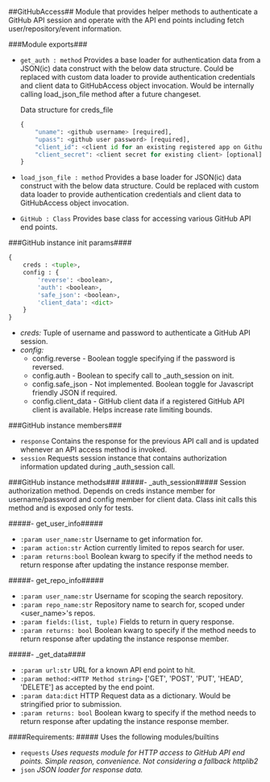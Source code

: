 ##GitHubAccess##
Module that provides helper methods to authenticate a GitHub API session and operate with the API end points including fetch user/repository/event information.

###Module exports###
- ```get_auth : method```
Provides a base loader for authentication data from a JSON(ic) data construct with the below data structure. Could be replaced with custom data loader to provide authentication credentials and client data to GitHubAccess object invocation. Would be internally calling load_json_file method after a future changeset.

    Data structure for creds_file
    ```python
    {
        "uname": <github username> [required],
        "upass": <github user password> [required],
        "client_id": <client id for an existing registered app on Github> [optional],
        "client_secret": <client secret for existing client> [optional]
    }
    ```

- ```load_json_file : method```
Provides a base loader for JSON(ic) data construct with the below data structure. Could be replaced with custom data loader to provide authentication credentials and client data to GitHubAccess object invocation.


- ```GitHub : Class```
Provides base class for accessing various GitHub API end points.

###GitHub instance init params####
```python
{
	creds : <tuple>,
    config : {
        'reverse': <boolean>,
        'auth': <boolean>,
        'safe_json': <boolean>,
        'client_data': <dict>
    }
}
```

- _creds:_
	Tuple of username and password to authenticate a GitHub API session.
- _config:_
	- config.reverse - Boolean toggle specifying if the password is reversed. 
	- config.auth - Boolean to specify call to _auth_session on init.
	- config.safe_json - Not implemented. Boolean toggle for Javascript friendly JSON if required.
	- config.client_data - GitHub client data if a registered GitHub API client is available. Helps increase rate limiting bounds.

###GitHub instance members###
- ```response```
Contains the response for the previous API call and is updated whenever an API access method is invoked.
- ```session```
Requests session instance that contains authorization information updated during _auth_session call.

###GitHub instance methods###
#####- _auth_session#####
Session authorization method. Depends on creds instance member for username/password and config member for client data. Class init calls this method and is exposed only for tests.

#####- get_user_info#####
+ ```:param user_name:str``` Username to get information for.
+ ```:param action:str```    Action currently limited to repos search for user.
+ ```:param returns:bool```  Boolean kwarg to specify if the method needs to return response after updating the instance response member.

#####- get_repo_info#####
+ ```:param user_name:str```        Username for scoping the search repository.
+ ```:param repo_name:str```        Repository name to search for, scoped under <user_name>'s repos.
+ ```:param fields:(list, tuple)``` Fields to return in query response.
+ ```:param returns: bool```        Boolean kwarg to specify if the method needs to return response after updating the instance response member.

#####- _get_data####
+ ```:param url:str```                       URL for a known API end point to hit.
+ ```:param method:<HTTP Method string>```   ['GET', 'POST', 'PUT', 'HEAD', 'DELETE'] as accepted by the end point.
+ ```:param data:dict```                     HTTP Request data as a dictionary. Would be stringified prior to submission.
+ ```:param returns: bool```                 Boolean kwarg to specify if the method needs to return response after updating the instance response member.

####Requirements: #####
Uses the following modules/builtins
+ ```requests``` _Uses requests module for HTTP access to GitHub API end points. Simple reason, convenience. Not considering a fallback httplib2_
+ ```json``` _JSON loader for response data._
